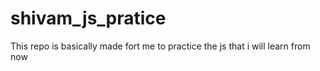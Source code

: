 # shivam_js_pratice
This repo is basically made fort me to practice the js that i will learn from now 
